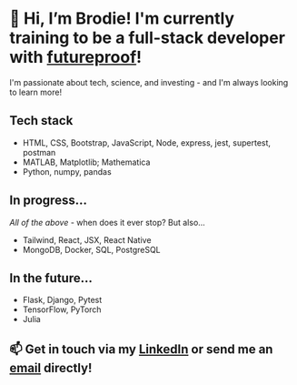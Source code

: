 # 👋 Hi, I’m Brodie! I'm currently training to be a full-stack developer with [futureproof](getfutureproof.co.uk)!

I'm passionate about tech, science, and investing - and I'm always looking to learn more!

## Tech stack
- HTML, CSS, Bootstrap, JavaScript, Node, express, jest, supertest, postman
- MATLAB, Matplotlib; Mathematica
- Python, numpy, pandas

## In progress...

*All of the above* - when does it ever stop? 
But also...
- Tailwind, React, JSX, React Native
- MongoDB, Docker, SQL, PostgreSQL

## In the future...
- Flask, Django, Pytest
- TensorFlow, PyTorch
- Julia

## 📫 Get in touch via my [LinkedIn](linkedin.com/in/brodie-mcguire) or send me an [email](mailto:brodiedmcguire@gmail.com) directly!

<!---
brodie-m/brodie-m is a ✨ special ✨ repository because its `README.md` (this file) appears on your GitHub profile.
You can click the Preview link to take a look at your changes.
--->

